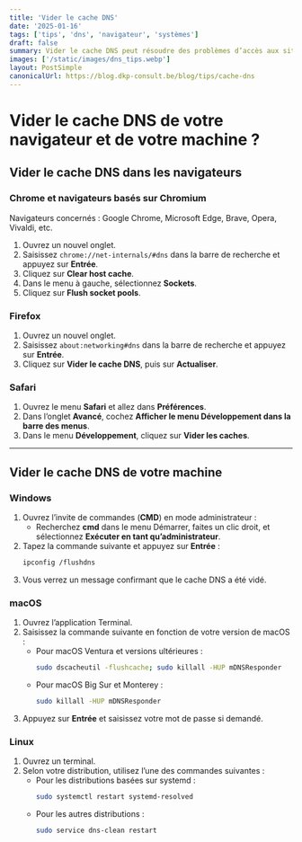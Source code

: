 ```yaml
---
title: 'Vider le cache DNS'
date: '2025-01-16'
tags: ['tips', 'dns', 'navigateur', 'systèmes']
draft: false
summary: Vider le cache DNS peut résoudre des problèmes d’accès aux sites Web, notamment après un changement de serveur ou d’adresse IP. Ce guide est un rappel de comment effectuer cette opération sur les navigateurs et principaux systèmes d'exploitation.
images: ['/static/images/dns_tips.webp']
layout: PostSimple
canonicalUrl: https://blog.dkp-consult.be/blog/tips/cache-dns
---
```


# Vider le cache DNS de votre navigateur et de votre machine ?

## Vider le cache DNS dans les navigateurs

### Chrome et navigateurs basés sur Chromium
Navigateurs concernés : Google Chrome, Microsoft Edge, Brave, Opera, Vivaldi, etc.

1. Ouvrez un nouvel onglet.
2. Saisissez `chrome://net-internals/#dns` dans la barre de recherche et appuyez sur **Entrée**.
3. Cliquez sur **Clear host cache**.
4. Dans le menu à gauche, sélectionnez **Sockets**.
5. Cliquez sur **Flush socket pools**.

### Firefox

1. Ouvrez un nouvel onglet.
2. Saisissez `about:networking#dns` dans la barre de recherche et appuyez sur **Entrée**.
3. Cliquez sur **Vider le cache DNS**, puis sur **Actualiser**.

### Safari

1. Ouvrez le menu **Safari** et allez dans **Préférences**.
2. Dans l’onglet **Avancé**, cochez **Afficher le menu Développement dans la barre des menus**.
3. Dans le menu **Développement**, cliquez sur **Vider les caches**.

---

## Vider le cache DNS de votre machine

### Windows

1. Ouvrez l’invite de commandes (**CMD**) en mode administrateur :  
    - Recherchez **cmd** dans le menu Démarrer, faites un clic droit, et sélectionnez **Exécuter en tant qu’administrateur**.
2. Tapez la commande suivante et appuyez sur **Entrée** :  
    ```bash
    ipconfig /flushdns
    ```
3. Vous verrez un message confirmant que le cache DNS a été vidé.

### macOS

1. Ouvrez l’application Terminal.
2. Saisissez la commande suivante en fonction de votre version de macOS :
    - Pour macOS Ventura et versions ultérieures :
      ```bash
      sudo dscacheutil -flushcache; sudo killall -HUP mDNSResponder
      ```
    - Pour macOS Big Sur et Monterey :
      ```bash
      sudo killall -HUP mDNSResponder
      ```
3. Appuyez sur **Entrée** et saisissez votre mot de passe si demandé.

### Linux

1. Ouvrez un terminal.
2. Selon votre distribution, utilisez l’une des commandes suivantes :
    - Pour les distributions basées sur systemd :
      ```bash
      sudo systemctl restart systemd-resolved
      ```
    - Pour les autres distributions :
      ```bash
      sudo service dns-clean restart
      ```